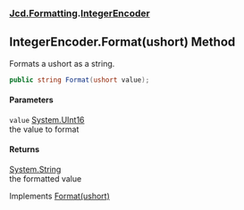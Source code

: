 ### [Jcd.Formatting](Jcd_Formatting.md 'Jcd.Formatting').[IntegerEncoder](Jcd_Formatting_IntegerEncoder.md 'Jcd.Formatting.IntegerEncoder')
## IntegerEncoder.Format(ushort) Method
Formats a ushort as a string.  
```csharp
public string Format(ushort value);
```
#### Parameters
<a name='Jcd_Formatting_IntegerEncoder_Format(ushort)_value'></a>
`value` [System.UInt16](https://docs.microsoft.com/en-us/dotnet/api/System.UInt16 'System.UInt16')  
the value to format
  
#### Returns
[System.String](https://docs.microsoft.com/en-us/dotnet/api/System.String 'System.String')  
the formatted value

Implements [Format(ushort)](Jcd_Formatting_IIntegerFormatter_Format(ushort).md 'Jcd.Formatting.IIntegerFormatter.Format(ushort)')  
